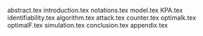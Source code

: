 abstract.tex
introduction.tex
notations.tex
model.tex
KPA.tex
identifiability.tex
algorithm.tex
attack.tex
counter.tex
optimalk.tex
optimalF.tex
simulation.tex
conclusion.tex
appendix.tex